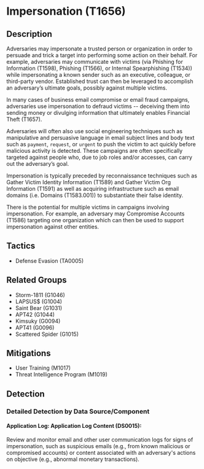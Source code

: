 # Impersonation (T1656)

## Description
Adversaries may impersonate a trusted person or organization in order to persuade and trick a target into performing some action on their behalf. For example, adversaries may communicate with victims (via Phishing for Information (T1598), Phishing (T1566), or Internal Spearphishing (T1534)) while impersonating a known sender such as an executive, colleague, or third-party vendor. Established trust can then be leveraged to accomplish an adversary’s ultimate goals, possibly against multiple victims. 
 
In many cases of business email compromise or email fraud campaigns, adversaries use impersonation to defraud victims -- deceiving them into sending money or divulging information that ultimately enables Financial Theft (T1657).

Adversaries will often also use social engineering techniques such as manipulative and persuasive language in email subject lines and body text such as `payment`, `request`, or `urgent` to push the victim to act quickly before malicious activity is detected. These campaigns are often specifically targeted against people who, due to job roles and/or accesses, can carry out the adversary’s goal.   
 
Impersonation is typically preceded by reconnaissance techniques such as Gather Victim Identity Information (T1589) and Gather Victim Org Information (T1591) as well as acquiring infrastructure such as email domains (i.e. Domains (T1583.001)) to substantiate their false identity.
 
There is the potential for multiple victims in campaigns involving impersonation. For example, an adversary may Compromise Accounts (T1586) targeting one organization which can then be used to support impersonation against other entities.

## Tactics
- Defense Evasion (TA0005)

## Related Groups
- Storm-1811 (G1046)
- LAPSUS$ (G1004)
- Saint Bear (G1031)
- APT42 (G1044)
- Kimsuky (G0094)
- APT41 (G0096)
- Scattered Spider (G1015)

## Mitigations
- User Training (M1017)
- Threat Intelligence Program (M1019)

## Detection

### Detailed Detection by Data Source/Component
#### Application Log: Application Log Content (DS0015): 
Review and monitor email and other user communication logs for signs of impersonation, such as suspicious emails (e.g., from known malicious or compromised accounts) or content associated with an adversary's actions on objective (e.g., abnormal monetary transactions).

